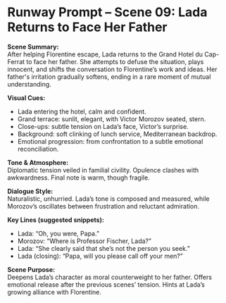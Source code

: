 # Runway Prompt – Scene 09: Lada Returns to Face Her Father

**Scene Summary:**  
After helping Florentine escape, Lada returns to the Grand Hotel du Cap-Ferrat to face her father. She attempts to defuse the situation, plays innocent, and shifts the conversation to Florentine’s work and ideas. Her father's irritation gradually softens, ending in a rare moment of mutual understanding.

**Visual Cues:**  
- Lada entering the hotel, calm and confident.  
- Grand terrace: sunlit, elegant, with Victor Morozov seated, stern.  
- Close-ups: subtle tension on Lada’s face, Victor’s surprise.  
- Background: soft clinking of lunch service, Mediterranean backdrop.  
- Emotional progression: from confrontation to a subtle emotional reconciliation.

**Tone & Atmosphere:**  
Diplomatic tension veiled in familial civility. Opulence clashes with awkwardness. Final note is warm, though fragile.

**Dialogue Style:**  
Naturalistic, unhurried. Lada’s tone is composed and measured, while Morozov’s oscillates between frustration and reluctant admiration.

**Key Lines (suggested snippets):**  
- Lada: “Oh, you were, Papa.”  
- Morozov: “Where is Professor Fischer, Lada?”  
- Lada: “She clearly said that she’s not the person you seek.”  
- Lada (closing): “Papa, will you please call off your men?”

**Scene Purpose:**  
Deepens Lada’s character as moral counterweight to her father. Offers emotional release after the previous scenes’ tension. Hints at Lada’s growing alliance with Florentine.
